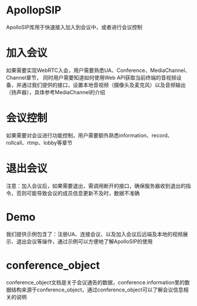 # ApollopSIP

ApolloSIP库用于快速接入加入到会议中，或者进行会议控制

# 加入会议

如果需要实现WebRTC入会，用户需要熟悉UA、Conference、MediaChannel、Channel章节，
同时用户需要知道如何使用Web API获取当前终端的音视频设备，并通过我们提供的接口，设置本地音视频（摄像头及麦克风）以及音频输出（扬声器），具体参考MediaChannel的介绍

# 会议控制

如果需要对会议进行功能控制，用户需要额外熟悉information、record、rollcall、rtmp、lobby等章节

# 退出会议

注意：加入会议后，如果需要退出，需调用断开的接口，确保服务器收到退出的指令，否则可能导致会议的成员信息更新不及时，数据不准确

# Demo

我们提供示例包含了：注册UA、连接会议、以及加入会议后远端及本地的视频展示、退出会议等操作，通过示例可以方便地了解ApolloSIP的使用

# conference_object

conference_object文档是关于会议通告的数据，conference.information里的数据结构来源于conference_object，通过conference_object可以了解会议信息相关的说明
